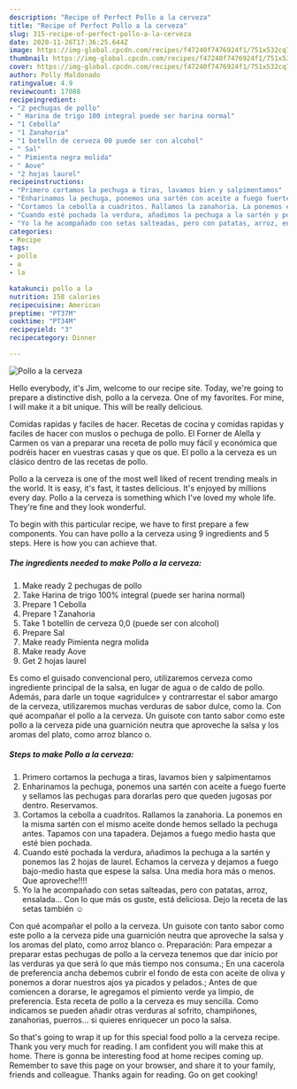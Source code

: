 ```yaml
---
description: "Recipe of Perfect Pollo a la cerveza"
title: "Recipe of Perfect Pollo a la cerveza"
slug: 315-recipe-of-perfect-pollo-a-la-cerveza
date: 2020-11-26T17:36:25.644Z
image: https://img-global.cpcdn.com/recipes/f47240f7476924f1/751x532cq70/pollo-a-la-cerveza-foto-principal.jpg
thumbnail: https://img-global.cpcdn.com/recipes/f47240f7476924f1/751x532cq70/pollo-a-la-cerveza-foto-principal.jpg
cover: https://img-global.cpcdn.com/recipes/f47240f7476924f1/751x532cq70/pollo-a-la-cerveza-foto-principal.jpg
author: Polly Maldonado
ratingvalue: 4.9
reviewcount: 17088
recipeingredient:
- "2 pechugas de pollo"
- " Harina de trigo 100 integral puede ser harina normal"
- "1 Cebolla"
- "1 Zanahoria"
- "1 botelln de cerveza 00 puede ser con alcohol"
- " Sal"
- " Pimienta negra molida"
- " Aove"
- "2 hojas laurel"
recipeinstructions:
- "Primero cortamos la pechuga a tiras, lavamos bien y salpimentamos"
- "Enharinamos la pechuga, ponemos una sartén con aceite a fuego fuerte y sellamos las pechugas para dorarlas pero que queden jugosas por dentro. Reservamos."
- "Cortamos la cebolla a cuadritos. Rallamos la zanahoria. La ponemos en la misma sartén con el mismo aceite donde hemos sellado la pechuga antes. Tapamos con una tapadera. Dejamos a fuego medio hasta que esté bien pochada."
- "Cuando esté pochada la verdura, añadimos la pechuga a la sartén y ponemos las 2 hojas de laurel. Echamos la cerveza y dejamos a fuego bajo-medio hasta que espese la salsa. Una media hora más o menos. Que aproveche!!!!"
- "Yo la he acompañado con setas salteadas, pero con patatas, arroz, ensalada... Con lo que más os guste, está deliciosa. Dejo la receta de las setas también ☺️"
categories:
- Recipe
tags:
- pollo
- a
- la

katakunci: pollo a la 
nutrition: 158 calories
recipecuisine: American
preptime: "PT37M"
cooktime: "PT34M"
recipeyield: "3"
recipecategory: Dinner

---
```



![Pollo a la cerveza](https://img-global.cpcdn.com/recipes/f47240f7476924f1/751x532cq70/pollo-a-la-cerveza-foto-principal.jpg)

Hello everybody, it's Jim, welcome to our recipe site. Today, we're going to prepare a distinctive dish, pollo a la cerveza. One of my favorites. For mine, I will make it a bit unique. This will be really delicious.

Comidas rapidas y faciles de hacer. Recetas de cocina y comidas rapidas y faciles de hacer con muslos o pechuga de pollo. El Forner de Alella y Carmen os van a preparar una receta de pollo muy fácil y económica que podréis hacer en vuestras casas y que os que. El pollo a la cerveza es un clásico dentro de las recetas de pollo.

Pollo a la cerveza is one of the most well liked of recent trending meals in the world. It is easy, it's fast, it tastes delicious. It's enjoyed by millions every day. Pollo a la cerveza is something which I've loved my whole life. They're fine and they look wonderful.


To begin with this particular recipe, we have to first prepare a few components. You can have pollo a la cerveza using 9 ingredients and 5 steps. Here is how you can achieve that.

<!--inarticleads1-->

##### The ingredients needed to make Pollo a la cerveza:

1. Make ready 2 pechugas de pollo
1. Take  Harina de trigo 100% integral (puede ser harina normal)
1. Prepare 1 Cebolla
1. Prepare 1 Zanahoria
1. Take 1 botellín de cerveza 0,0 (puede ser con alcohol)
1. Prepare  Sal
1. Make ready  Pimienta negra molida
1. Make ready  Aove
1. Get 2 hojas laurel


Es como el guisado convencional pero, utilizaremos cerveza como ingrediente principal de la salsa, en lugar de agua o de caldo de pollo. Además, para darle un toque «agridulce» y contrarrestar el sabor amargo de la cerveza, utilizaremos muchas verduras de sabor dulce, como la. Con qué acompañar el pollo a la cerveza. Un guisote con tanto sabor como este pollo a la cerveza pide una guarnición neutra que aproveche la salsa y los aromas del plato, como arroz blanco o. 

<!--inarticleads2-->

##### Steps to make Pollo a la cerveza:

1. Primero cortamos la pechuga a tiras, lavamos bien y salpimentamos
1. Enharinamos la pechuga, ponemos una sartén con aceite a fuego fuerte y sellamos las pechugas para dorarlas pero que queden jugosas por dentro. Reservamos.
1. Cortamos la cebolla a cuadritos. Rallamos la zanahoria. La ponemos en la misma sartén con el mismo aceite donde hemos sellado la pechuga antes. Tapamos con una tapadera. Dejamos a fuego medio hasta que esté bien pochada.
1. Cuando esté pochada la verdura, añadimos la pechuga a la sartén y ponemos las 2 hojas de laurel. Echamos la cerveza y dejamos a fuego bajo-medio hasta que espese la salsa. Una media hora más o menos. Que aproveche!!!!
1. Yo la he acompañado con setas salteadas, pero con patatas, arroz, ensalada... Con lo que más os guste, está deliciosa. Dejo la receta de las setas también ☺️


Con qué acompañar el pollo a la cerveza. Un guisote con tanto sabor como este pollo a la cerveza pide una guarnición neutra que aproveche la salsa y los aromas del plato, como arroz blanco o. Preparación: Para empezar a preparar estas pechugas de pollo a la cerveza tenemos que dar inicio por las verduras ya que será lo que más tiempo nos consuma.; En una cacerola de preferencia ancha debemos cubrir el fondo de esta con aceite de oliva y ponemos a dorar nuestros ajos ya picados y pelados.; Antes de que comiencen a dorarse, le agregamos el pimiento verde ya limpio, de preferencia. Esta receta de pollo a la cerveza es muy sencilla. Como indicamos se pueden añadir otras verduras al sofrito, champiñones, zanahorias, puerros… si quieres enriquecer un poco la salsa. 

So that's going to wrap it up for this special food pollo a la cerveza recipe. Thank you very much for reading. I am confident you will make this at home. There is gonna be interesting food at home recipes coming up. Remember to save this page on your browser, and share it to your family, friends and colleague. Thanks again for reading. Go on get cooking!
